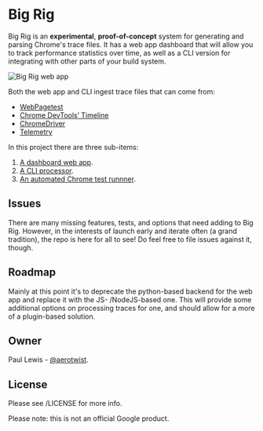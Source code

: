# Big Rig

Big Rig is an **experimental**, **proof-of-concept** system for generating and parsing Chrome's trace files. It has a web app dashboard that will allow you to track performance statistics over time, as well as a CLI version for integrating with other parts of your build system.

![Big Rig web app](https://cloud.githubusercontent.com/assets/617438/10881331/b83e9868-8159-11e5-9f0e-285549e89c76.png)

Both the web app and CLI ingest trace files that can come from:

* [WebPagetest](http://webpagetest.org)
* [Chrome DevTools’ Timeline](https://developers.google.com/web/tools/chrome-devtools/profile/evaluate-performance/timeline-tool)
* [ChromeDriver](https://sites.google.com/a/chromium.org/chromedriver/)
* [Telemetry](https://www.chromium.org/developers/telemetry)

In this project there are three sub-items:

1. [A dashboard web app](app/).
1. [A CLI processor](cli/).
1. [An automated Chrome test runnner](test-runner/).

## Issues

There are many missing features, tests, and options that need adding to Big Rig. However, in the interests of launch early and iterate often (a grand tradition), the repo is here for all to see! Do feel free to file issues against it, though.

## Roadmap

Mainly at this point it's to deprecate the python-based backend for the web app and replace it with the JS- /NodeJS-based one. This will provide some additional options on processing traces for one, and should allow for a more of a plugin-based solution.

## Owner

Paul Lewis - [@aerotwist](https://twitter.com/aerotwist).

## License

Please see /LICENSE for more info.

Please note: this is not an official Google product.
